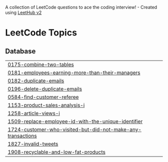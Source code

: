 A collection of LeetCode questions to ace the coding interview! - Created using [LeetHub v2](https://github.com/arunbhardwaj/LeetHub-2.0)
<!---LeetCode Topics Start-->
# LeetCode Topics
## Database
|  |
| ------- |
| [0175-combine-two-tables](https://github.com/YuvarajKate/LeetCode-SQL/tree/master/0175-combine-two-tables) |
| [0181-employees-earning-more-than-their-managers](https://github.com/YuvarajKate/LeetCode-SQL/tree/master/0181-employees-earning-more-than-their-managers) |
| [0182-duplicate-emails](https://github.com/YuvarajKate/LeetCode-SQL/tree/master/0182-duplicate-emails) |
| [0196-delete-duplicate-emails](https://github.com/YuvarajKate/LeetCode-SQL/tree/master/0196-delete-duplicate-emails) |
| [0584-find-customer-referee](https://github.com/YuvarajKate/LeetCode-SQL/tree/master/0584-find-customer-referee) |
| [1153-product-sales-analysis-i](https://github.com/YuvarajKate/LeetCode-SQL/tree/master/1153-product-sales-analysis-i) |
| [1258-article-views-i](https://github.com/YuvarajKate/LeetCode-SQL/tree/master/1258-article-views-i) |
| [1509-replace-employee-id-with-the-unique-identifier](https://github.com/YuvarajKate/LeetCode-SQL/tree/master/1509-replace-employee-id-with-the-unique-identifier) |
| [1724-customer-who-visited-but-did-not-make-any-transactions](https://github.com/YuvarajKate/LeetCode-SQL/tree/master/1724-customer-who-visited-but-did-not-make-any-transactions) |
| [1827-invalid-tweets](https://github.com/YuvarajKate/LeetCode-SQL/tree/master/1827-invalid-tweets) |
| [1908-recyclable-and-low-fat-products](https://github.com/YuvarajKate/LeetCode-SQL/tree/master/1908-recyclable-and-low-fat-products) |
<!---LeetCode Topics End-->